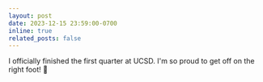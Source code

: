 ```yaml
---
layout: post
date: 2023-12-15 23:59:00-0700
inline: true
related_posts: false
---
```


I officially finished the first quarter at UCSD. I'm so proud to get off on the right foot! 👣